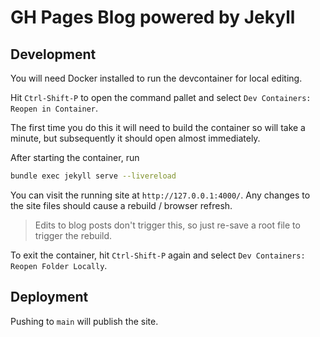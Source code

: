 # GH Pages Blog powered by Jekyll

## Development

You will need Docker installed to run the devcontainer for local editing.

Hit `Ctrl-Shift-P` to open the command pallet and select `Dev Containers: Reopen in Container`.

The first time you do this it will need to build the container so will take a minute, but subsequently it should open almost immediately.

After starting the container, run
```bash
bundle exec jekyll serve --livereload
```

You can visit the running site at `http://127.0.0.1:4000/`. Any changes to the site files should cause a rebuild / browser refresh. 

> Edits to blog posts don't trigger this, so just re-save a root file to trigger the rebuild.

To exit the container, hit `Ctrl-Shift-P` again and select `Dev Containers: Reopen Folder Locally`.

## Deployment

Pushing to `main` will publish the site.
